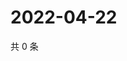 # 2022-04-22

共 0 条

<!-- BEGIN WEIBO -->
<!-- 最后更新时间 Fri Apr 22 2022 09:22:22 GMT+0800 (China Standard Time) -->

<!-- END WEIBO -->
